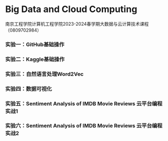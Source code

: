 # Big Data and Cloud Computing
南京工程学院计算机工程学院2023-2024春学期大数据与云计算技术课程（0809702984）




### 实验一：GitHub基础操作

### 实验二：Kaggle基础操作

### 实验三：自然语言处理Word2Vec

### 实验四：数据可视化

### 实验五：Sentiment Analysis of IMDB Movie Reviews 云平台编程实战1

### 实验六：Sentiment Analysis of IMDB Movie Reviews 云平台编程实战2
